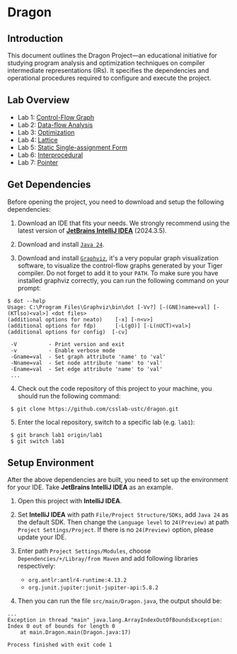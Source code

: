 # Dragon

## Introduction
This document outlines the Dragon Project—an educational initiative for studying 
program analysis and optimization techniques on compiler intermediate representations 
(IRs). It specifies the dependencies and operational procedures required to 
configure and execute the project.

## Lab Overview
- Lab 1: [Control-Flow Graph](https://github.com/csslab-ustc/dragon/tree/lab1)
- Lab 2: [Data-flow Analysis](https://github.com/csslab-ustc/dragon/tree/lab2)
- Lab 3: [Optimization](https://github.com/csslab-ustc/dragon/tree/lab3)
- Lab 4: [Lattice]()
- Lab 5: [Static Single-assignment Form]()
- Lab 6: [Interprocedural]()
- Lab 7: [Pointer]()

## Get Dependencies
Before opening the project, you need to download and setup the following dependencies:

1. Download an IDE that fits your needs. We strongly recommend using the latest version of [__JetBrains IntelliJ IDEA__](https://www.jetbrains.com/idea/) (2024.3.5).

2. Download and install [`Java 24`](https://openjdk.org/projects/jdk/24/). 
   
3. Download and install [`Graphviz`](https://graphviz.org/), it's a very popular graph visualization software, to visualize the control-flow graphs generated by your Tiger compiler. Do not forget to add it to your `PATH`. To make sure you have installed graphviz correctly, you can run the following command on your prompt:
```
$ dot --help
Usage: C:\Program Files\Graphviz\bin\dot [-Vv?] [-(GNE)name=val] [-(KTlso)<val>] <dot files>
(additional options for neato)    [-x] [-n<v>]
(additional options for fdp)      [-L(gO)] [-L(nUCT)<val>]
(additional options for config)  [-cv]

 -V          - Print version and exit
 -v          - Enable verbose mode
 -Gname=val  - Set graph attribute 'name' to 'val'
 -Nname=val  - Set node attribute 'name' to 'val'
 -Ename=val  - Set edge attribute 'name' to 'val'
 ...
```

4. Check out the code repository of this project to your machine, you should run the following command:
```
 $ git clone https://github.com/csslab-ustc/dragon.git
```
5. Enter the local repository, switch to a specific lab (e.g. `lab1`):
```
 $ git branch lab1 origin/lab1
 $ git switch lab1
```


## Setup Environment
After the above dependencies are built, you need to set up the environment for your IDE. Take __JetBrains IntelliJ IDEA__ as an example.

1. Open this project with __IntelliJ IDEA__.
   
2. Set __IntelliJ IDEA__ with path `File/Project Structure/SDKs`, add `Java 24` as the default SDK. Then change the `Language level` to `24(Preview)` at path `Project Settings/Project`. If there is no `24(Preview)` option, please update your IDE.
   
3. Enter path `Project Settings/Modules`, choose `Dependencies/+/Libray/from Maven` and add following libraries respectively:
   * `org.antlr:antlr4-runtime:4.13.2`
   * `org.junit.jupiter:junit-jupiter-api:5.8.2`

4. Then you can run the file `src/main/Dragon.java`, the output should be:
```
...
Exception in thread "main" java.lang.ArrayIndexOutOfBoundsException: Index 0 out of bounds for length 0
	at main.Dragon.main(Dragon.java:17)

Process finished with exit code 1
```